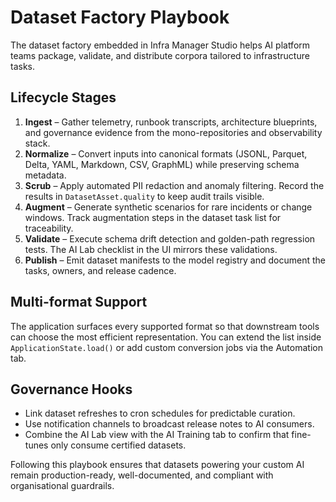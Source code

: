 # Dataset Factory Playbook

The dataset factory embedded in Infra Manager Studio helps AI platform teams
package, validate, and distribute corpora tailored to infrastructure tasks.

## Lifecycle Stages

1. **Ingest** – Gather telemetry, runbook transcripts, architecture blueprints,
   and governance evidence from the mono-repositories and observability stack.
2. **Normalize** – Convert inputs into canonical formats (JSONL, Parquet,
   Delta, YAML, Markdown, CSV, GraphML) while preserving schema metadata.
3. **Scrub** – Apply automated PII redaction and anomaly filtering. Record the
   results in `DatasetAsset.quality` to keep audit trails visible.
4. **Augment** – Generate synthetic scenarios for rare incidents or change
   windows. Track augmentation steps in the dataset task list for traceability.
5. **Validate** – Execute schema drift detection and golden-path regression
   tests. The AI Lab checklist in the UI mirrors these validations.
6. **Publish** – Emit dataset manifests to the model registry and document the
   tasks, owners, and release cadence.

## Multi-format Support

The application surfaces every supported format so that downstream tools can
choose the most efficient representation. You can extend the list inside
`ApplicationState.load()` or add custom conversion jobs via the Automation tab.

## Governance Hooks

- Link dataset refreshes to cron schedules for predictable curation.
- Use notification channels to broadcast release notes to AI consumers.
- Combine the AI Lab view with the AI Training tab to confirm that fine-tunes
  only consume certified datasets.

Following this playbook ensures that datasets powering your custom AI remain
production-ready, well-documented, and compliant with organisational guardrails.
